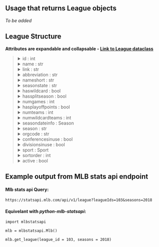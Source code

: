 ## Usage that returns League objects

_To be added_

## League Structure

**Attributes are expandable and collapsable - [Link to League dataclass](https://github.com/zero-sum-seattle/python-mlb-statsapi/blob/development/mlbstatsapi/models/leagues/league.py)**

<blockquote>

<details>
<summary>id : int  </summary>

* id number of the league  
</details>

<details>
<summary>name : str  </summary>

* name of the league  
</details>

<details>
<summary>link : str  </summary>

* link of the league  
</details>

<details>
<summary>abbreviation : str  </summary>

* abbreviation the league  
</details>

<details>
<summary>nameshort : str  </summary>

* Short name for the league  
</details>

<details>
<summary>seasonstate : str  </summary>

* State of the leagues season  
</details>

<details>
<summary>haswildcard : bool  </summary>

* Status of the leagues wildcard  
</details>

<details>
<summary>hassplitseason : bool  </summary>

* Status of the leagues split season  
</details>

<details>
<summary>numgames : int  </summary>

* Total number of league games  
</details>

<details>
<summary>hasplayoffpoints : bool  </summary>

* Status of the leagues playoff points  
</details>

<details>
<summary>numteams : int  </summary>

* Total number of team in league  
</details>

<details>
<summary>numwildcardteams : int  </summary>

* Total number of wildcard teams in league  
</details>

<details>
<summary>seasondateinfo : Season  </summary>

* LeagueSeasonDateInfo attribue. Dataclass: [Season](https://github.com/zero-sum-seattle/python-mlb-statsapi/blob/development/mlbstatsapi/models/seasons/season.py)

<blockquote>

<details>
<summary>seasonid : str  </summary>

* season id  
</details>

<details>
<summary>haswildcard :  bool  </summary>

* wild card status  
</details>

<details>
<summary>preseasonstartdate : str  </summary>

* pre-season start date  
</details>

<details>
<summary>preseasonenddate : str  </summary>

* pre-season end date  
</details>

<details>
<summary>seasonstartdate : str  </summary>

* season start date  
</details>

<details>
<summary>springstartdate : str  </summary>

* spring start date  
</details>

<details>
<summary>springenddate : str  </summary>

* spring end date  
</details>

<details>
<summary>regularseasonstartdate : str  </summary>

* regular season start date  
</details>

<details>
<summary>lastdate1sthalf : str  </summary>

* last date 1st half  
</details>

<details>
<summary>allstardate : str  </summary>

* all star date  
</details>

<details>
<summary>firstdate2ndhalf : str  </summary>

* first date 2nd half  
</details>

<details>
<summary>regularseasonenddate : str  </summary>

* regular season end date  
</details>

<details>
<summary>postseasonstartdate : str  </summary>

* post season start date  
</details>

<details>
<summary>postseasonenddate : str  </summary>

* post season end date  
</details>

<details>
<summary>seasonenddate : str  </summary>

* season end date  
</details>

<details>
<summary>offseasonstartdate : str  </summary>

* off season start date  
</details>

<details>
<summary>offseasonenddate : str  </summary>

* off season end date  
</details>

<details>
<summary>seasonlevelgamedaytype : str  </summary>

* season level game day type  
</details>

<details>
<summary>gamelevelgamedaytype : str  </summary>

* game level game day type  
</details>

<details>
<summary>qualifierplateappearances :  float  </summary>

* qualifier plate appearances  
</details>

<details>
<summary>qualifieroutspitched : int  </summary>

* qualifier outs pitched  
</details>

</blockquote>

</details>

<details>
<summary>season : str  </summary>

* League season  
</details>

<details>
<summary>orgcode : str  </summary>

* Leagues orginization code  
</details>

<details>
<summary>conferencesinuse : bool  </summary>

* Status of the in use conferences of the league  
</details>

<details>
<summary>divisionsinuse : bool  </summary>

* Status of leagues divisions in use  
</details>

<details>
<summary>sport : Sport  </summary>

* What 'sport' this league is a part of. Dataclass: [Sport](https://github.com/zero-sum-seattle/python-mlb-statsapi/blob/development/mlbstatsapi/models/sports/sport.py)

<blockquote>

<details>
<summary>id : int  </summary>

* id number of the sport  
</details>

<details>
<summary>link : str  </summary>

* link of the sport  
</details>

</blockquote>

</details>

<details>
<summary>sortorder : int  </summary>

* League sort order  
</details>

<details>
<summary>active : bool  </summary>

* Status on the activity of the league  
</details>

</blockquote>

## Example output from MLB stats api endpoint

#### Mlb stats api Query:   
```https://statsapi.mlb.com/api/v1/league?leagueIds=103&seasons=2018```

#### Equivelant with *python-mlb-statsapi*:   
```
import mlbstatsapi

mlb = mlbstatsapi.Mlb()

mlb.get_league(league_id = 103, seasons = 2018)
```